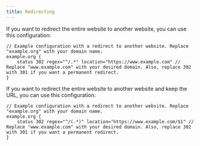 ```yaml
---
title: Redirecting
---
```


If you want to redirect the entire website to another website, you can use this configuration:

```kdl
// Example configuration with a redirect to another website. Replace "example.org" with your domain name.
example.org {
    status 302 regex="^/.*" location="https://www.example.com" // Replace "www.example.com" with your desired domain. Also, replace 302 with 301 if you want a permanent redirect.
}
```

If you want to redirect the entire website to another website and keep the URL, you can use this configuration:

```kdl
// Example configuration with a redirect to another website. Replace "example.org" with your domain name.
example.org {
    status 302 regex="^/(.*)" location="https://www.example.com/$1" // Replace "www.example.com" with your desired domain. Also, replace 302 with 301 if you want a permanent redirect.
}
```
